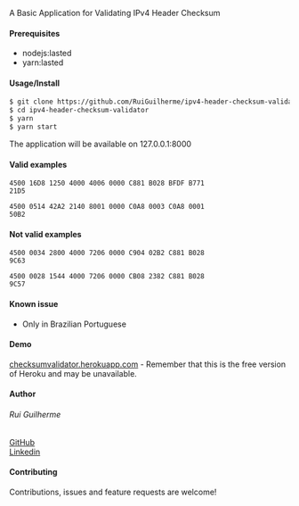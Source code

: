 
A Basic Application for Validating IPv4 Header Checksum 

#### Prerequisites

<ul>
<li>nodejs:lasted</li>
<li>yarn:lasted</li>
</ul> 

#### Usage/Install

```bash
$ git clone https://github.com/RuiGuilherme/ipv4-header-checksum-validator.git
$ cd ipv4-header-checksum-validator
$ yarn
$ yarn start
```
The application will be available on 127.0.0.1:8000 

#### Valid examples
```
4500 16D8 1250 4000 4006 0000 C881 B028 BFDF B771
21D5

4500 0514 42A2 2140 8001 0000 C0A8 0003 C0A8 0001
50B2
```

#### Not valid examples
```
4500 0034 2800 4000 7206 0000 C904 02B2 C881 B028
9C63

4500 0028 1544 4000 7206 0000 CB08 2382 C881 B028
9C57
```

#### Known issue
<ul>
<li>Only in Brazilian Portuguese </li>
</ul>

#### Demo
[checksumvalidator.herokuapp.com](https://checksumvalidator.herokuapp.com/) - Remember that this is the free version of Heroku and may be unavailable.

#### Author
###### Rui Guilherme
[GitHub](https://github.com/RuiGuilherme/)
<br/>
[Linkedin](https://www.linkedin.com/in/rui-guilherme/)

#### Contributing
Contributions, issues and feature requests are welcome!
